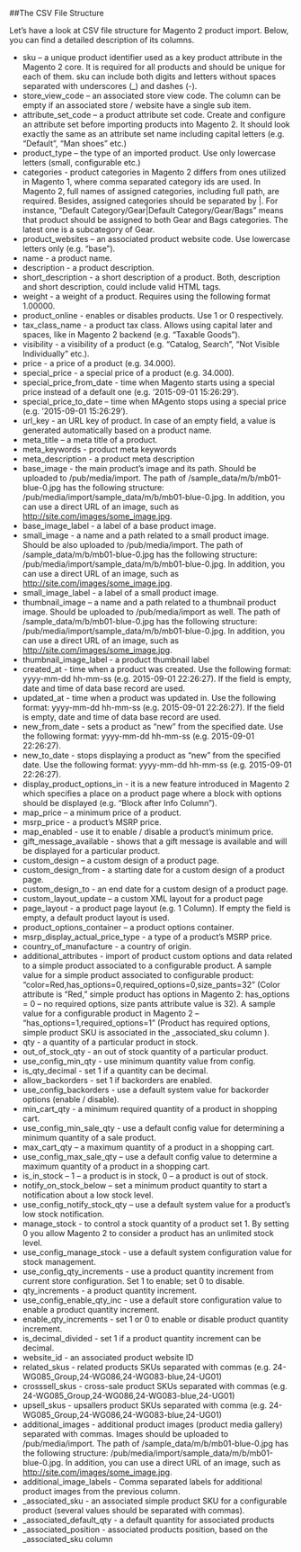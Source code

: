 ##The CSV File Structure

Let’s have a look at CSV file structure for Magento 2 product import. Below, you can find a detailed description of its columns.

+ sku – a unique product identifier used as a key product attribute in the Magento 2 core. It is required for all products and should be unique for each of them. sku can include both digits and letters without spaces separated with underscores (_) and dashes (-).
+ store_view_code – an associated store view code. The column can be empty if an associated store / website have a single sub item.
+ attribute_set_code – a product attribute set code. Create and configure an attribute set before importing products into Magento 2. It should look exactly the same as an attribute set name including capital letters (e.g. “Default”, “Man shoes” etc.)
+ product_type            – the type of an imported product. Use only lowercase letters (small, configurable etc.)
+ categories - product categories in Magento 2 differs from ones utilized in Magento 1, where comma separated category ids are used. In Magento 2, full names of assigned categories, including full path, are required. Besides, assigned categories should be separated by |. For instance, “Default Category/Gear|Default Category/Gear/Bags” means that product should be assigned to both Gear and Bags categories. The latest one is a subcategory of Gear.
+ product_websites – an associated product website code. Use lowercase letters only (e.g. “base”).
+ name - a product name.
+ description - a product description.
+ short_description - a short description of a product. Both, description and short description, could include valid HTML tags.
+ weight - a weight of a product. Requires using the following format 1.00000.
+ product_online - enables or disables products. Use 1 or 0 respectively.
+ tax_class_name - a product tax class. Allows using capital later and spaces, like in Magento 2 backend (e.g. “Taxable Goods”).
+ visibility - a visibility of a product (e.g. “Catalog, Search”, “Not Visible Individually” etc.).
+ price - a price of a product (e.g. 34.000).
+ special_price - a special price of a product (e.g. 34.000).
+ special_price_from_date - time when Magento starts using a special price instead of a default one (e.g. ’2015-09-01 15:26:29’).
+ special_price_to_date – time when MAgento stops using a special price (e.g. ’2015-09-01 15:26:29’).
+ url_key - an URL key of product. In case of an empty field, a value is generated automatically based on a product name.
+ meta_title – a meta title of a product.
+ meta_keywords - product meta keywords
+ meta_description - a product meta description
+ base_image - the main product’s image and its path. Should be uploaded to  /pub/media/import. The path of /sample_data/m/b/mb01-blue-0.jpg has the following structure: /pub/media/import/sample_data/m/b/mb01-blue-0.jpg. In addition, you can use a direct URL of an image, such as http://site.com/images/some_image.jpg.
+ base_image_label - a label of a base product image.
+ small_image - a name and a path related to a small product image. Should be also uploaded to /pub/media/import. The path of /sample_data/m/b/mb01-blue-0.jpg has the following structure: /pub/media/import/sample_data/m/b/mb01-blue-0.jpg. In addition, you can use a direct URL of an image, such as http://site.com/images/some_image.jpg.
+ small_image_label - a label of a small product image.
+ thumbnail_image – a name and a path related to a thumbnail product image. Should be uploaded to /pub/media/import as well. The path of /sample_data/m/b/mb01-blue-0.jpg has the following structure: /pub/media/import/sample_data/m/b/mb01-blue-0.jpg. In addition, you can use a direct URL of an image, such as http://site.com/images/some_image.jpg.    
+ thumbnail_image_label - a product thumbnail label
+ created_at - time when a product was created. Use the following format: yyyy-mm-dd hh-mm-ss (e.g. 2015-09-01 22:26:27). If the field is empty, date and time of data base record are used.
+ updated_at - time when a product was updated in. Use the following format: yyyy-mm-dd hh-mm-ss (e.g. 2015-09-01 22:26:27). If the field is empty, date and time of data base record are used.
+ new_from_date - sets a product as “new” from the specified date. Use the following format: yyyy-mm-dd hh-mm-ss (e.g. 2015-09-01 22:26:27).        
+ new_to_date - stops displaying a product as “new” from the specified date. Use the following format: yyyy-mm-dd hh-mm-ss (e.g. 2015-09-01 22:26:27).       
+ display_product_options_in - it is a new feature introduced in Magento 2 which specifies a place on a product page where a block with options should be displayed (e.g. “Block after Info Column”).
+ map_price – a minimum price of a product.
+ msrp_price - a product’s MSRP price.
+ map_enabled - use it to enable / disable a product’s minimum price.
+ gift_message_available - shows that a gift message is available and will be displayed for a particular product.
+ custom_design – a custom design of a product page.      
+ custom_design_from - a starting date for a custom design of a product page.
+ custom_design_to - an end date for a custom design of a product page.
+ custom_layout_update – a custom XML layout for a product page
+ page_layout - a product page layout (e.g. 1 Column). If empty the field is empty, a default product layout is used.
+ product_options_container – a product options container.
+ msrp_display_actual_price_type  - a type of a product’s MSRP price.
+ country_of_manufacture - a country of origin.     
+ additional_attributes - import of product custom options and data related to a simple product associated to a configurable product. A sample value for a simple product associated to configurable product: “color=Red,has_options=0,required_options=0,size_pants=32” (Color attribute is “Red,” simple product has options in Magento 2: has_options = 0 – no required options, size pants attribute value is 32). A sample value for a configurable product in Magento 2 – “has_options=1,required_options=1” (Product has required options, simple product SKU is associated in the _associated_sku column ).
+ qty - a quantity of a particular product in stock.      
+ out_of_stock_qty - an out of stock quantity of a particular product.
+ use_config_min_qty - use minimum quantity value from config.
+ is_qty_decimal - set 1 if a quantity can be decimal.         
+ allow_backorders - set 1 if backorders are enabled.
+ use_config_backorders - use a default system value for backorder options (enable / disable).
+ min_cart_qty - a minimum required quantity of a product in shopping cart.
+ use_config_min_sale_qty - use a default config value for determining a minimum quantity of a sale product.
+ max_cart_qty – a maximum quantity of a product in a shopping cart.     
+ use_config_max_sale_qty –  use a default config value to determine a maximum quantity of a product in a shopping cart.
+ is_in_stock – 1 – a product is in stock, 0 – a product is out of stock.
+ notify_on_stock_below –  set a minimum product quantity to start a notification about a low stock level.
+ use_config_notify_stock_qty – use a default system value for a product’s low stock notification.
+ manage_stock - to control a stock quantity of a product set 1. By setting 0 you allow  Magento 2 to consider a product has an unlimited stock level.
+ use_config_manage_stock - use a default system configuration value for stock management.
+ use_config_qty_increments - use a product quantity increment from current store configuration. Set 1 to enable; set 0 to disable.
+ qty_increments - a product quantity increment.
+ use_config_enable_qty_inc - use a default store configuration value to enable a product quantity increment.
+ enable_qty_increments - set 1 or 0 to enable or disable product quantity increment.
+ is_decimal_divided - set 1 if a product quantity increment can be decimal.
+ website_id - an associated product website ID
+ related_skus - related products SKUs separated with commas (e.g. 24-WG085_Group,24-WG086,24-WG083-blue,24-UG01)
+ crosssell_skus - cross-sale product SKUs separated with commas (e.g. 24-WG085_Group,24-WG086,24-WG083-blue,24-UG01)
+ upsell_skus - upsallers product SKUs separated with comma (e.g. 24-WG085_Group,24-WG086,24-WG083-blue,24-UG01)
+ additional_images - additional product images (product media gallery) separated with commas. Images should be uploaded to /pub/media/import. The path of /sample_data/m/b/mb01-blue-0.jpg has the following structure: /pub/media/import/sample_data/m/b/mb01-blue-0.jpg. In addition, you can use a direct URL of an image, such as http://site.com/images/some_image.jpg.                                      
+ additional_image_labels - Сomma separated labels for additional product images from the previous column.
+ _associated_sku - an associated simple product SKU for a configurable product (several values should be separated with commas).     
+ _associated_default_qty - a default quantity for associated products
+ _associated_position - associated products position, based on the _associated_sku column
